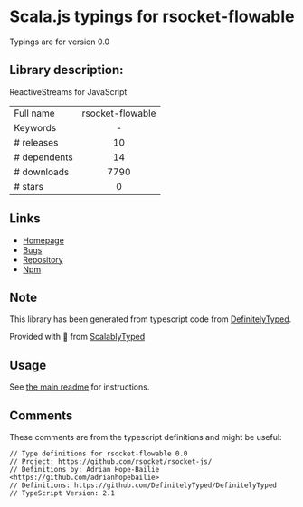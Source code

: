 
# Scala.js typings for rsocket-flowable

Typings are for version 0.0

## Library description:
ReactiveStreams for JavaScript

|                    |                 |
| ------------------ | :-------------: |
| Full name          | rsocket-flowable |
| Keywords           | - |
| # releases         | 10 |
| # dependents       | 14 |
| # downloads        | 7790 |
| # stars            | 0 |

## Links
- [Homepage](https://github.com/rsocket/rsocket-js#readme)
- [Bugs](https://github.com/rsocket/rsocket-js/issues)
- [Repository](https://github.com/rsocket/rsocket-js)
- [Npm](https://www.npmjs.com/package/rsocket-flowable)
    


## Note
This library has been generated from typescript code from [DefinitelyTyped](https://definitelytyped.org).

Provided with :purple_heart: from [ScalablyTyped](https://github.com/oyvindberg/ScalablyTyped)

## Usage
See [the main readme](../../readme.md) for instructions.

## Comments

These comments are from the typescript definitions and might be useful:
```
// Type definitions for rsocket-flowable 0.0
// Project: https://github.com/rsocket/rsocket-js/
// Definitions by: Adrian Hope-Bailie <https://github.com/adrianhopebailie>
// Definitions: https://github.com/DefinitelyTyped/DefinitelyTyped
// TypeScript Version: 2.1

```


